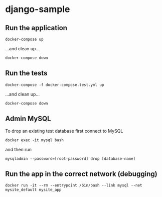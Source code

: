 # django-sample

## Run the application
```
docker-compose up
```

...and clean up...
```
docker-compose down
```

## Run the tests
```
docker-compose -f docker-compose.test.yml up
```

...and clean up...
```
docker-compose down
```

## Admin MySQL
To drop an existing test database first connect to MySQL

`docker exec -it mysql bash`

and then run

`mysqladmin --password=[root-password] drop [database-name]`

## Run the app in the correct network (debugging)
```
docker run -it --rm --entrypoint /bin/bash --link mysql --net mysite_default mysite_app
```

